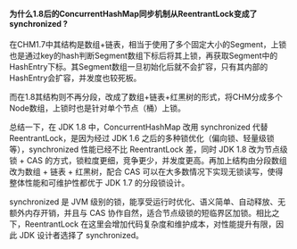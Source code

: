 #### 为什么1.8后的ConcurrentHashMap同步机制从ReentrantLock变成了synchronized ?

在CHM1.7中其结构是数组+链表，相当于使用了多个固定大小的Segment，上锁也是通过key的hash判断Segment数组下标后将其上锁，再获取Segment中的HashEntry下标。其Segment数组一旦初始化后就不会扩容，只有其内部的HashEntry会扩容，并发度也较死板。

而在1.8其结构则不再分段，改成了数组+链表+红黑树的形式，将CHM分成多个Node数组，上锁时也是针对单个节点（桶）上锁。

总结一下，在 JDK 1.8 中，ConcurrentHashMap 改用 synchronized 代替 ReentrantLock，是因为经过 JDK 1.6 之后的多种锁优化（偏向锁、轻量级锁等），synchronized 性能已经不比 ReentrantLock 差，同时 JDK 1.8 改为节点级锁 + CAS 的方式，锁粒度更细，竞争更少，并发度更高。再加上结构由分段数组改为数组 + 链表 + 红黑树，配合 CAS 可以在大多数情况下实现无锁读写，使得整体性能和可维护性都优于 JDK 1.7 的分段锁设计。

synchronized 是 JVM 级别的锁，能享受运行时优化、语义简单、自动释放、无额外内存开销，并且与 CAS 协作自然，适合节点级锁的短临界区加锁。相比之下，ReentrantLock 在这里会增加代码复杂度和维护成本，对性能提升有限，因此 JDK 设计者选择了 synchronized。

